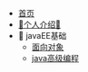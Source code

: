 <!-- docs/_sidebar.md -->
* [首页](README)
* [👋个人介绍👋](guide)
* 👀 javaEE基础
    * [面向对象](01/面向对象)
    * [java高级编程](01/java高级编程.md)

